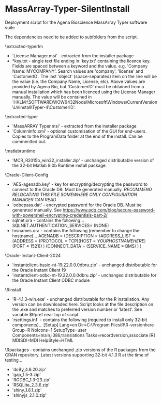 # MassArray-Typer-SilentInstall
Deployment script for the Agena Bioscience MassArray Typer software suite

The dependencies need to be added to subfolders from the script.

\extracted-typerlm
- 'License Manager.msi' - extracted from the installer package
- *key.txt - single text file ending in 'key.txt' containing the licence key. Fields are spaced between a keyword and the value. e.g. 'Company Name: MYCOMPANY'.
    Search values are 'company', 'license' and 'CustomerID'. The last 'object' (space-separated) item on the line will be the value (i.e. the Company Name, License, etc).
    Above values are provided by Agena Bio, but 'CustomerID' must be obtained from a manual installation which has been licenced using the License Manager manually. The value will be contained in 'HKLM:\SOFTWARE\WOW6432Node\Microsoft\Windows\CurrentVersion\Uninstall\Typer-4\CustomerID'.

\extracted-typer
- 'MassARRAY Typer.msi' - extracted from the installer package
- 'ColumnInfo.xml' - optional customisation of the GUI for end-users. Copies to the ProgramData folder at the end of the install. Can be commentted out.

\matlabruntime
- 'MCR_R2015b_win32_installer.zip' - unchanged distributable version of the 32-bit Matlab 9.0b Runtime install package.

\Oracle-Client-Config
- 'AES-agenadb.key' - key for encrypting/decrypting the password to connect to the Oracle DB. Must be generated manually. *RECOMMEND RELOCATING THIS FILE SOMEWHERE ONLY CONFIGURATION MANAGER CAN READ*
- 'odbcpass.dat' - encrypted password for the Oracle DB. Must be generated manually. See https://www.pdq.com/blog/secure-password-with-powershell-encrypting-credentials-part-2/
- sqlnet.ora - contains the following...
    SQLNET.AUTHENTICATION_SERVICES= (NONE)
- tnsnames.ora - contains the following (remember to change the hostname)...
    AGENADB =
  (DESCRIPTION =
    (ADDRESS_LIST =
      (ADDRESS = (PROTOCOL = TCP)(HOST = *YOURHOSTNAMEHERE*)(PORT = 1521))
    )
    (CONNECT_DATA =
      (SERVICE_NAME = BMS)
    )
  )

\Oracle-Instant-Client-2024
- 'instantclient-basic-nt-19.22.0.0.0dbru.zip' - unchanged distributable for the Oracle Instant Client 19
- 'instantclient-odbc-nt-19.22.0.0.0dbru.zip' - unchanged distributable for the Oracle Instant Client ODBC module

\Rinstall
- 'R-4.1.3-win.exe' - unchanged distributable for the R installation. Any version can be downloaded here. Script looks at the file description on the .exe and matches to preferred version number or 'latest'. See variable $Rpref near top of script.
- 'rsettings.inf' - contains the following (required to install only 32-bit components)...
    [Setup]
    Lang=en
    Dir=C:\Program Files\R\R-versionhere
    Group=R
    NoIcons=1
    SetupType=user
    Components=main,i386,translations
    Tasks=recordversion,associate
    [R]
    MDISDI=MDI
    HelpStyle=HTML

\Rpackages - contains unchanged .zip versions of the R packages from the CRAN repository. Latest versions supporting 32-bit 4.1.3 R at the time of testing...
- 'doBy_4.6.20.zip'
- 'gap_1.5-3.zip'
- 'RODBC_1.3-23.zip'
- 'RSQLite_2.3.6.zip'
- 'shiny_1.8.1.zip'
- 'shinyjs_2.1.0.zip'
